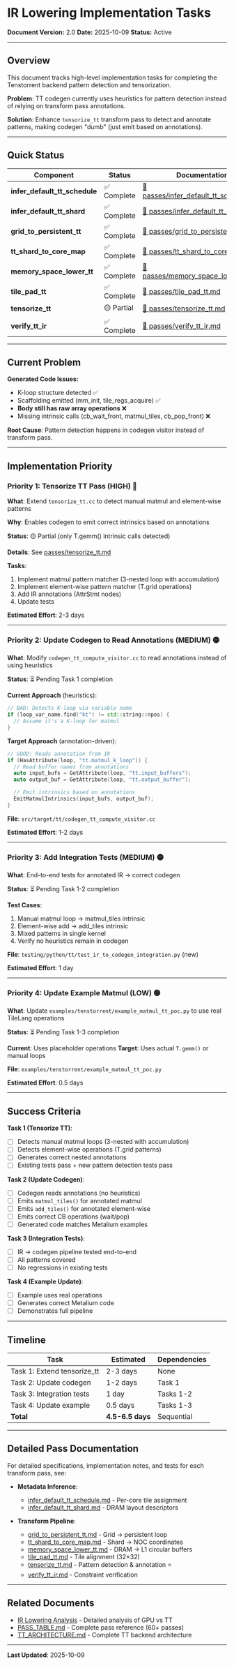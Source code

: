 # IR Lowering Implementation Tasks

**Document Version:** 2.0
**Date:** 2025-10-09
**Status:** Active

---

## Overview

This document tracks high-level implementation tasks for completing the Tenstorrent backend pattern detection and tensorization.

**Problem**: TT codegen currently uses heuristics for pattern detection instead of relying on transform pass annotations.

**Solution**: Enhance `tensorize_tt` transform pass to detect and annotate patterns, making codegen "dumb" (just emit based on annotations).

---

## Quick Status

| Component | Status | Documentation |
|-----------|--------|---------------|
| **infer_default_tt_schedule** | ✅ Complete | [📄 passes/infer_default_tt_schedule.md](./passes/infer_default_tt_schedule.md) |
| **infer_default_tt_shard** | ✅ Complete | [📄 passes/infer_default_tt_shard.md](./passes/infer_default_tt_shard.md) |
| **grid_to_persistent_tt** | ✅ Complete | [📄 passes/grid_to_persistent_tt.md](./passes/grid_to_persistent_tt.md) |
| **tt_shard_to_core_map** | ✅ Complete | [📄 passes/tt_shard_to_core_map.md](./passes/tt_shard_to_core_map.md) |
| **memory_space_lower_tt** | ✅ Complete | [📄 passes/memory_space_lower_tt.md](./passes/memory_space_lower_tt.md) |
| **tile_pad_tt** | ✅ Complete | [📄 passes/tile_pad_tt.md](./passes/tile_pad_tt.md) |
| **tensorize_tt** | 🟡 Partial | [📄 passes/tensorize_tt.md](./passes/tensorize_tt.md) |
| **verify_tt_ir** | ✅ Complete | [📄 passes/verify_tt_ir.md](./passes/verify_tt_ir.md) |

---

## Current Problem

**Generated Code Issues:**
- K-loop structure detected ✅
- Scaffolding emitted (mm_init, tile_regs_acquire) ✅
- **Body still has raw array operations** ❌
- Missing intrinsic calls (cb_wait_front, matmul_tiles, cb_pop_front) ❌

**Root Cause**: Pattern detection happens in codegen visitor instead of transform pass.

---

## Implementation Priority

### Priority 1: Tensorize TT Pass (HIGH) 🔴

**What**: Extend `tensorize_tt.cc` to detect manual matmul and element-wise patterns

**Why**: Enables codegen to emit correct intrinsics based on annotations

**Status**: 🟡 Partial (only T.gemm() intrinsic calls detected)

**Details**: See [passes/tensorize_tt.md](./passes/tensorize_tt.md)

**Tasks**:
1. Implement matmul pattern matcher (3-nested loop with accumulation)
2. Implement element-wise pattern matcher (T.grid operations)
3. Add IR annotations (AttrStmt nodes)
4. Update tests

**Estimated Effort**: 2-3 days

---

### Priority 2: Update Codegen to Read Annotations (MEDIUM) 🟡

**What**: Modify `codegen_tt_compute_visitor.cc` to read annotations instead of using heuristics

**Status**: ⏳ Pending Task 1 completion

**Current Approach** (heuristics):
```cpp
// BAD: Detects K-loop via variable name
if (loop_var_name.find("kt") != std::string::npos) {
  // Assume it's a K-loop for matmul
}
```

**Target Approach** (annotation-driven):
```cpp
// GOOD: Reads annotation from IR
if (HasAttribute(loop, "tt.matmul_k_loop")) {
  // Read buffer names from annotations
  auto input_bufs = GetAttribute(loop, "tt.input_buffers");
  auto output_buf = GetAttribute(loop, "tt.output_buffer");

  // Emit intrinsics based on annotations
  EmitMatmulIntrinsics(input_bufs, output_buf);
}
```

**File**: `src/target/tt/codegen_tt_compute_visitor.cc`

**Estimated Effort**: 1-2 days

---

### Priority 3: Add Integration Tests (MEDIUM) 🟡

**What**: End-to-end tests for annotated IR → correct codegen

**Status**: ⏳ Pending Task 1-2 completion

**Test Cases**:
1. Manual matmul loop → matmul_tiles intrinsic
2. Element-wise add → add_tiles intrinsic
3. Mixed patterns in single kernel
4. Verify no heuristics remain in codegen

**File**: `testing/python/tt/test_ir_to_codegen_integration.py` (new)

**Estimated Effort**: 1 day

---

### Priority 4: Update Example Matmul (LOW) 🟢

**What**: Update `examples/tenstorrent/example_matmul_tt_poc.py` to use real TileLang operations

**Status**: ⏳ Pending Task 1-3 completion

**Current**: Uses placeholder operations
**Target**: Uses actual `T.gemm()` or manual loops

**File**: `examples/tenstorrent/example_matmul_tt_poc.py`

**Estimated Effort**: 0.5 days

---

## Success Criteria

**Task 1 (Tensorize TT)**:
- [ ] Detects manual matmul loops (3-nested with accumulation)
- [ ] Detects element-wise operations (T.grid patterns)
- [ ] Generates correct nested annotations
- [ ] Existing tests pass + new pattern detection tests pass

**Task 2 (Update Codegen)**:
- [ ] Codegen reads annotations (no heuristics)
- [ ] Emits `matmul_tiles()` for annotated matmul
- [ ] Emits `add_tiles()` for annotated element-wise
- [ ] Emits correct CB operations (wait/pop)
- [ ] Generated code matches Metalium examples

**Task 3 (Integration Tests)**:
- [ ] IR → codegen pipeline tested end-to-end
- [ ] All patterns covered
- [ ] No regressions in existing tests

**Task 4 (Example Update)**:
- [ ] Example uses real operations
- [ ] Generates correct Metalium code
- [ ] Demonstrates full pipeline

---

## Timeline

| Task | Estimated | Dependencies |
|------|-----------|--------------|
| Task 1: Extend tensorize_tt | 2-3 days | None |
| Task 2: Update codegen | 1-2 days | Task 1 |
| Task 3: Integration tests | 1 day | Tasks 1-2 |
| Task 4: Update example | 0.5 days | Tasks 1-3 |
| **Total** | **4.5-6.5 days** | Sequential |

---

## Detailed Pass Documentation

For detailed specifications, implementation notes, and tests for each transform pass, see:

- **Metadata Inference**:
  - [infer_default_tt_schedule.md](./passes/infer_default_tt_schedule.md) - Per-core tile assignment
  - [infer_default_tt_shard.md](./passes/infer_default_tt_shard.md) - DRAM layout descriptors

- **Transform Pipeline**:
  - [grid_to_persistent_tt.md](./passes/grid_to_persistent_tt.md) - Grid → persistent loop
  - [tt_shard_to_core_map.md](./passes/tt_shard_to_core_map.md) - Shard → NOC coordinates
  - [memory_space_lower_tt.md](./passes/memory_space_lower_tt.md) - DRAM → L1 circular buffers
  - [tile_pad_tt.md](./passes/tile_pad_tt.md) - Tile alignment (32×32)
  - [tensorize_tt.md](./passes/tensorize_tt.md) - Pattern detection & annotation ⭐
  - [verify_tt_ir.md](./passes/verify_tt_ir.md) - Constraint verification

---

## Related Documents

- [IR Lowering Analysis](./IR_LOWERING_ANALYSIS.md) - Detailed analysis of GPU vs TT
- [PASS_TABLE.md](./PASS_TABLE.md) - Complete pass reference (60+ passes)
- [TT_ARCHITECTURE.md](./TT_ARCHITECTURE.md) - Complete TT backend architecture

---

**Last Updated**: 2025-10-09
